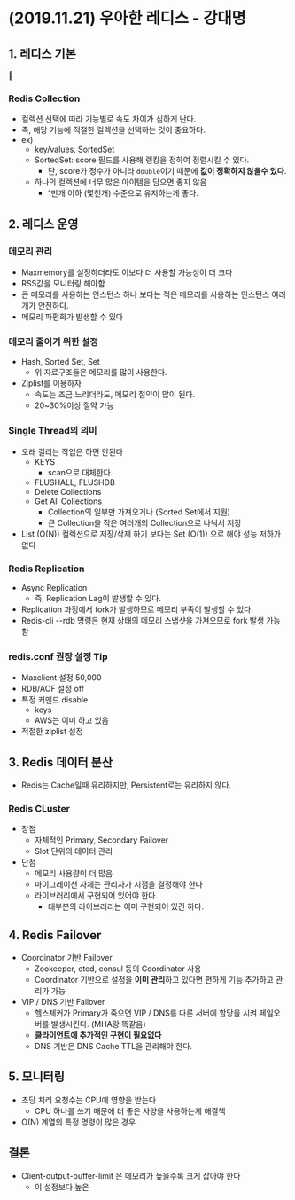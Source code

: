 # (2019.11.21) 우아한 레디스 - 강대명


## 1. 레디스 기본


### Redis Collection

* 컬렉션 선택에 따라 기능별로 속도 차이가 심하게 난다.
* 즉, 해당 기능에 적절한 컬렉션을 선택하는 것이 중요하다.
* ex)
  * key/values, SortedSet
  * SortedSet: score 필드를 사용해 랭킹을 정하여 정렬시킬 수 있다.
    * 단, score가 정수가 아니라 ```double```이기 때문에 **값이 정확하지 않을수 있다**.
  * 하나의 컬렉션에 너무 많은 아이템을 담으면 좋지 않음
    * 1만개 이하 (몇천개) 수준으로 유지하는게 좋다.

## 2. 레디스 운영

### 메모리 관리

* Maxmemory를 설정하더라도 이보다 더 사용할 가능성이 더 크다
* RSS값을 모니터링 해야함
* 큰 메모리를 사용하는 인스턴스 하나 보다는 적은 메모리를 사용하는 인스턴스 여러개가 안전하다.
* 메모리 파편화가 발생할 수 있다

### 메모리 줄이기 위한 설정

* Hash, Sorted Set, Set
  * 위 자료구조들은 메모리를 많이 사용한다.
* Ziplist를 이용하자
  * 속도는 조금 느리더라도, 메모리 절약이 많이 된다.
  * 20~30%이상 절약 가능

### Single Thread의 의미

* 오래 걸리는 작업은 하면 안된다
  * KEYS
    * scan으로 대체한다.
  * FLUSHALL, FLUSHDB
  * Delete Collections
  * Get All Collections
    * Collection의 일부만 가져오거나 (Sorted Set에서 지원)
    * 큰 Collection을 작은 여러개의 Collection으로 나눠서 저장
* List (O(N)) 컬렉션으로 저장/삭제 하기 보다는 Set (O(1)) 으로 해야 성능 저하가 없다

### Redis Replication

* Async Replication
  * 즉, Replication Lag이 발생할 수 있다.
* Replication 과정에서 fork가 발생하므로 메모리 부족이 발생할 수 있다.
* Redis-cli --rdb 명령은 현재 상태의 메모리 스냅샷을 가져오므로 fork 발생 가능함

### redis.conf 권장 설정 Tip

* Maxclient 설정 50,000
* RDB/AOF 설정 off
* 특정 커맨드 disable
  * keys
  * AWS는 이미 하고 있음
* 적절한 ziplist 설정

## 3. Redis 데이터 분산

* Redis는 Cache일때 유리하지만, Persistent로는 유리하지 않다.

### Redis CLuster

* 장점
  * 자체적인 Primary, Secondary Failover
  * Slot 단위의 데이터 관리
* 단점
  * 메모리 사용량이 더 많음
  * 마이그레이션 자체는 관리자가 시점을 결정해야 한다
  * 라이브러리에서 구현되어 있어야 한다.
    * 대부분의 라이브러리는 이미 구현되어 있긴 하다.

## 4. Redis Failover

* Coordinator 기반 Failover
  * Zookeeper, etcd, consul 등의 Coordinator 사용
  * Coordinator 기반으로 설정을 **이미 관리**하고 있다면 편하게 기능 추가하고 관리가 가능
* VIP / DNS 기반 Failover
  * 헬스체커가 Primary가 죽으면 VIP / DNS를 다른 서버에 할당을 시켜 페일오버를 발생시킨다. (MHA랑 똑같음)
  * **클라이언트에 추가적인 구현이 필요없다**
  * DNS 기반은 DNS Cache TTL을 관리해야 한다.

## 5. 모니터링

* 초당 처리 요청수는 CPU에 영향을 받는다
  * CPU 하나를 쓰기 때문에 더 좋은 사양을 사용하는게 해결책
* O(N) 계열의 특정 명령이 많은 경우


## 결론

* Client-output-buffer-limit 은 메모리가 높을수록 크게 잡아야 한다
  * 이 설정보다 높은